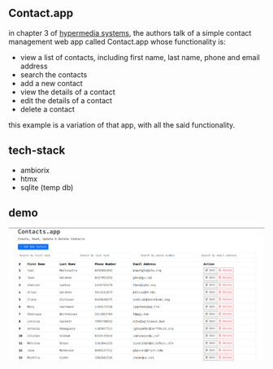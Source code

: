 ## Contact.app

in chapter 3 of [hypermedia systems](https://hypermedia.systems/a-web-1-0-application/), the authors talk of a simple contact management web app called Contact.app whose functionality is:

- view a list of contacts, including first name, last name, phone and email address
- search the contacts
- add a new contact
- view the details of a contact
- edit the details of a contact
- delete a contact

this example is a variation of that app, with all the said functionality.

## tech-stack

- ambiorix
- htmx
- sqlite (temp db)

## demo

![demo](./demo.png)
